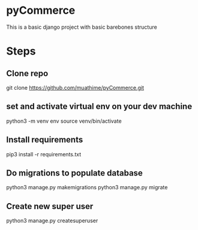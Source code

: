 # pyCommerce
This is a basic django project with basic barebones structure

# Steps
## Clone repo
git clone https://github.com/muathime/pyCommerce.git

## set and activate virtual env on your dev machine
python3 -m venv env
source venv/bin/activate

## Install requirements
pip3 install -r requirements.txt

## Do migrations to populate database
python3 manage.py makemigrations
python3 manage.py migrate

## Create new super user
python3 manage.py createsuperuser